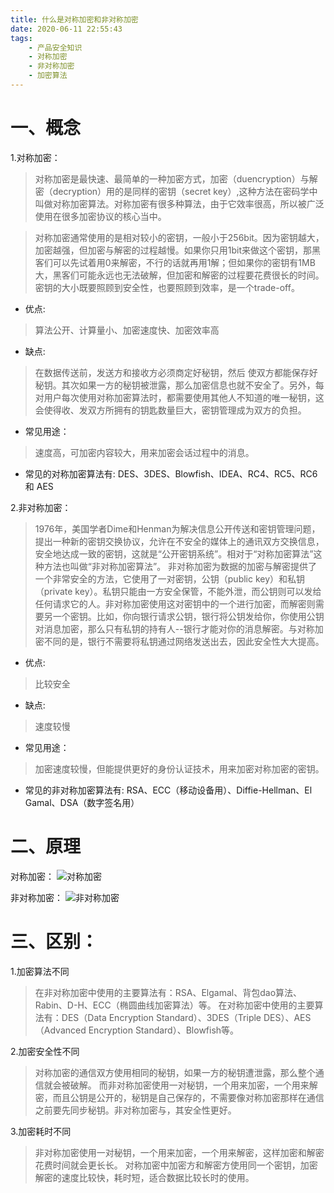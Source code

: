 ```yaml
---
title: 什么是对称加密和非对称加密
date: 2020-06-11 22:55:43
tags:
    - 产品安全知识
    - 对称加密
    - 非对称加密
    - 加密算法
---
```


# 一、概念
1.对称加密：
>对称加密是最快速、最简单的一种加密方式，加密（duencryption）与解密（decryption）用的是同样的密钥（secret key）,这种方法在密码学中叫做对称加密算法。对称加密有很多种算法，由于它效率很高，所以被广泛使用在很多加密协议的核心当中。

<!--more-->

>对称加密通常使用的是相对较小的密钥，一般小于256bit。因为密钥越大，加密越强，但加密与解密的过程越慢。如果你只用1bit来做这个密钥，那黑客们可以先试着用0来解密，不行的话就再用1解；但如果你的密钥有1MB大，黑客们可能永远也无法破解，但加密和解密的过程要花费很长的时间。密钥的大小既要照顾到安全性，也要照顾到效率，是一个trade-off。

* 优点:

>算法公开、计算量小、加密速度快、加密效率高

* 缺点:

>在数据传送前，发送方和接收方必须商定好秘钥，然后 使双方都能保存好秘钥。其次如果一方的秘钥被泄露，那么加密信息也就不安全了。另外，每对用户每次使用对称加密算法时，都需要使用其他人不知道的唯一秘钥，这会使得收、发双方所拥有的钥匙数量巨大，密钥管理成为双方的负担。

* 常见用途：

>速度高，可加密内容较大，用来加密会话过程中的消息。

* 常见的对称加密算法有: DES、3DES、Blowfish、IDEA、RC4、RC5、RC6 和 AES 


2.非对称加密：
>1976年，美国学者Dime和Henman为解决信息公开传送和密钥管理问题，提出一种新的密钥交换协议，允许在不安全的媒体上的通讯双方交换信息，安全地达成一致的密钥，这就是“公开密钥系统”。相对于“对称加密算法”这种方法也叫做“非对称加密算法”。
非对称加密为数据的加密与解密提供了一个非常安全的方法，它使用了一对密钥，公钥（public key）和私钥（private key）。私钥只能由一方安全保管，不能外泄，而公钥则可以发给任何请求它的人。非对称加密使用这对密钥中的一个进行加密，而解密则需要另一个密钥。比如，你向银行请求公钥，银行将公钥发给你，你使用公钥对消息加密，那么只有私钥的持有人--银行才能对你的消息解密。与对称加密不同的是，银行不需要将私钥通过网络发送出去，因此安全性大大提高。

* 优点:

>比较安全

* 缺点:

>速度较慢

* 常见用途：

>加密速度较慢，但能提供更好的身份认证技术，用来加密对称加密的密钥。

* 常见的非对称加密算法有: RSA、ECC（移动设备用）、Diffie-Hellman、El Gamal、DSA（数字签名用）


# 二、原理
对称加密：
![对称加密](对称加密.png)

非对称加密：
![非对称加密](非对称加密.png)


# 三、区别：
1.加密算法不同
>在非对称加密中使用的主要算法有：RSA、Elgamal、背包dao算法、Rabin、D-H、ECC（椭圆曲线加密算法）等。
在对称加密中使用的主要算法有：DES（Data Encryption Standard）、3DES（Triple DES）、AES（Advanced Encryption Standard）、Blowfish等。

2.加密安全性不同
>对称加密的通信双方使用相同的秘钥，如果一方的秘钥遭泄露，那么整个通信就会被破解。
而非对称加密使用一对秘钥，一个用来加密，一个用来解密，而且公钥是公开的，秘钥是自己保存的，不需要像对称加密那样在通信之前要先同步秘钥。非对称加密与，其安全性更好。

3.加密耗时不同
>非对称加密使用一对秘钥，一个用来加密，一个用来解密，这样加密和解密花费时间就会更长长。
对称加密中加密方和解密方使用同一个密钥，加密解密的速度比较快，耗时短，适合数据比较长时的使用。
